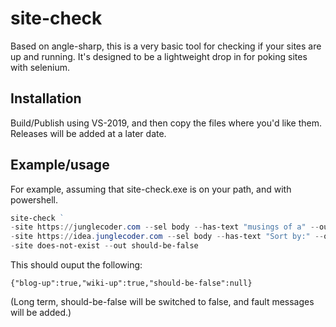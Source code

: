# site-check

Based on angle-sharp, this is a very basic tool for checking if your sites are up and running. 
It's designed to be a lightweight drop in for poking sites with selenium.

## Installation

Build/Publish using VS-2019, and then copy the files where you'd like them. Releases will be added at a later date.

## Example/usage

For example, assuming that site-check.exe is on your path, and with powershell.

```powershell
site-check ` 
-site https://junglecoder.com --sel body --has-text "musings of a" --out blog-up ` 
-site https://idea.junglecoder.com --sel body --has-text "Sort by:" --out wiki-up `
-site does-not-exist --out should-be-false
```

This should ouput the following:

```
{"blog-up":true,"wiki-up":true,"should-be-false":null}
```

(Long term, should-be-false will be switched to false, and fault messages will be added.)



